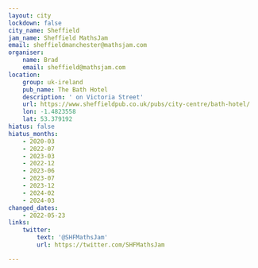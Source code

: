 ```yaml
---
layout: city
lockdown: false
city_name: Sheffield
jam_name: Sheffield MathsJam
email: sheffieldmanchester@mathsjam.com
organiser:
    name: Brad
    email: sheffield@mathsjam.com
location:
    group: uk-ireland
    pub_name: The Bath Hotel
    description: ' on Victoria Street'
    url: https://www.sheffieldpub.co.uk/pubs/city-centre/bath-hotel/
    lon: -1.4823558
    lat: 53.379192
hiatus: false
hiatus_months:
    - 2020-03
    - 2022-07
    - 2023-03
    - 2022-12
    - 2023-06
    - 2023-07
    - 2023-12
    - 2024-02
    - 2024-03
changed_dates:
    - 2022-05-23
links:
    twitter:
        text: '@SHFMathsJam'
        url: https://twitter.com/SHFMathsJam

---
```


